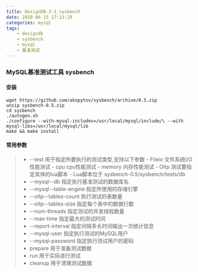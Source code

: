 ```yaml
---
title: DesignDB-3-3_sysbench
date: 2018-06-15 17:13:29
categories: mysql
tags:
    - designdb
    - sysbench
    - mysql
    - 基准测试
---
```


### MySQL基准测试工具 sysbench

#### 安装

```
wget https://github.com/akopytov/sysbench/archive/0.5.zip
unzip sysbench-0.5.zip
cd sysbench
./autogen.sh
./configure --with-mysql-includes=/usr/local/mysql/include/\ --with mysql-libs=/usr/local/mysql/lib
make && make install
```

#### 常用参数

>* --test 用于指定所要执行的测试类型,支持以下参数
    - Fileio 文件系统I/O性能测试
    - cpu cpu性能测试
    - memory 内存性能测试
    - Oltp 测试要指定具体的lua脚本
    - Lua脚本位于 sysbench-0.5/sysbench/tests/db
>* --mysql--db 指定执行基准测试的数据库名
>* --mysql--table-engine 指定所使用的存储引擎
>* --oltp--tables-count 执行测试的表数量
>* --oltp--tables-size 指定每个表中的数据行数
>* --num-threads 指定测试的并发线程数量
>* --max-time 指定最大的测试时间
>* --report-interval 指定间隔多长时间输出一次统计信息
>* --mysql-user 指定执行测试的MySQL用户
>* --mysql-password 指定执行测试用户的密码
>* prepare 用于准备测试数据
>* run 用于实际进行测试
>* cleanup 用于清理测试数据



